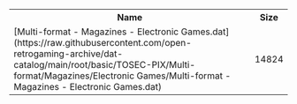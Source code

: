 <table>
<tr><th>Name</th><th>Size</th></tr>
<tr><td>
[Multi-format - Magazines - Electronic Games.dat](https://raw.githubusercontent.com/open-retrogaming-archive/dat-catalog/main/root/basic/TOSEC-PIX/Multi-format/Magazines/Electronic Games/Multi-format - Magazines - Electronic Games.dat)
</td><td>14824</td></tr>
</table>
